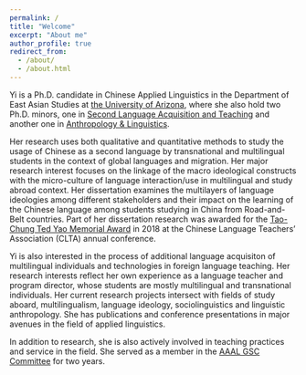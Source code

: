 ```yaml
---
permalink: /
title: "Welcome"
excerpt: "About me"
author_profile: true
redirect_from: 
  - /about/
  - /about.html
---
```


Yi is a Ph.D. candidate in Chinese Applied Linguistics in the Department of East Asian Studies at [the University of Arizona](https://eas.arizona.edu/people/yiw), where she also hold two Ph.D. minors, one in [Second Language Acquisition and Teaching](https://slat.arizona.edu/) and another one in [Anthropology & Linguistics](https://anthropology.arizona.edu/content/linguistic-anthropology). 

Her research uses both qualitative and quantitative methods to study the usage of Chinese as a second language by transnational and multilingual students in the context of global languages and migration. Her major research interest focuses on the linkage of the macro ideological constructs with the micro-culture of language interaction/use in multilingual and study abroad context. Her dissertation examines the multilayers of language ideologies among different stakeholders and their impact on the learning of the Chinese language among students studying in China from Road-and-Belt countries. Part of her dissertation research was awarded for the [Tao-Chung Ted Yao Memorial Award](https://clta-us.org/awards/tao-chung-ted-yao-memorial-award/) in 2018 at the Chinese Language Teachers’ Association (CLTA) annual conference. 

Yi is also interested in the process of additional language acquisiton of multilingual individuals and technologies in foreign language teaching. Her research interests reflect her own experience as a language teacher and program director, whose students are mostly multilingual and transnational individuals. Her current research projects intersect with fields of study aboard, multilingualism, language ideology, sociolinguistics and linguistic anthropology. She has publications and conference presentations in major avenues in the field of applied linguistics. 

In addition to research, she is also actively involved in teaching practices and service in the field. She served as a member in the [AAAL GSC Committee](https://www.aaal.org/graduate-student-council) for two years. 



